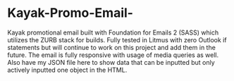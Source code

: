# Kayak-Promo-Email- 
Kayak promotional email built with Foundation for Emails 2 (SASS) which utilizes the ZURB stack for builds. Fully tested in Litmus with zero Outlook if statements but will continue to work on this project and add them in the future. The email is fully responsive with usage of media queries as well. Also have my JSON file here to show data that can be inputted but only actively inputted one object in the HTML. 

